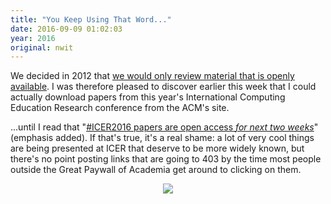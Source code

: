 ```yaml
---
title: "You Keep Using That Word..."
date: 2016-09-09 01:02:03
year: 2016
original: nwit
---
```


<p>
  We decided in 2012 that
  <a href="{{site.url}}/2012/05/29/open-access-research-at-nwit-and-everywhere.html">we would only review material that is openly available</a>.
  I was therefore pleased to discover earlier this week that I could actually download papers from this year's
  International Computing Education Research conference from the ACM's site.
</p>
<p>
  ...until I read that "<a href="https://twitter.com/guzdial/status/774073549002674176">#ICER2016 papers are open access <em>for next two weeks</em></a>"
  (emphasis added).
  If that's true,
  it's a real shame:
  a lot of very cool things are being presented at ICER
  that deserve to be more widely known,
  but there's no point posting links that are going to 403
  by the time most people outside the Great Paywall of Academia get around to clicking on them.
</p>
<p align="center">
  <img src="{{site.url}}/files/2016/09/montoya.jpg" />
</p>
